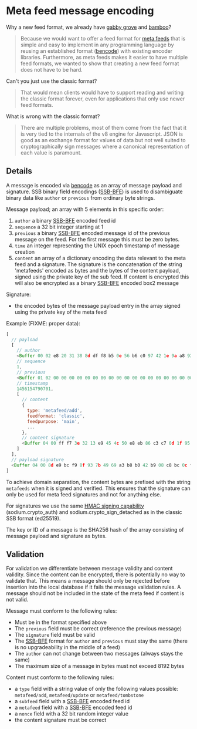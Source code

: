 # Meta feed message encoding

Why a new feed format, we already have [gabby grove] and [bamboo]?

> Because we would want to offer a feed format for [meta feeds] that is
> simple and easy to implement in any programming language by reusing an
> established format ([bencode]) with existing encoder libraries.
> Furthermore, as meta feeds makes it easier to have multiple feed formats,
> we wanted to show that creating a new feed format does not have to be hard.

Can't you just use the classic format?

> That would mean clients would have to support reading and writing the
> classic format forever, even for applications that only use newer feed formats.

What is wrong with the classic format?

> There are multiple problems, most of them come from the fact that
> it is very tied to the internals of the v8 engine for Javascript.
> JSON is good as an exchange format for values of data but not well
> suited to cryptographically sign messages where a canonical representation
> of each value is paramount.

## Details

A message is encoded via [bencode] as an array of message payload and signature.
SSB binary field encodings ([SSB-BFE]) is used to disambiguate binary data like `author` or `previous` from ordinary byte strings.

Message payload; an array with 5 elements in this specific order:

1) `author` a binary [SSB-BFE] encoded feed id
2) `sequence` a 32 bit integer starting at 1
3) `previous` a binary [SSB-BFE] encoded message id of the previous message
  on the feed. For the first message this must be zero bytes.
4) `time` an integer representing the UNIX epoch timestamp of message
  creation
5) `content` an array of a dictionary encoding the data relevant to the
  meta feed and a signature. The signature is the concatenation of the
  string 'metafeeds' encoded as bytes and the bytes of the content
  payload, signed using the private key of the sub feed. If content is
  encrypted this will also be encrypted as a binary [SSB-BFE] encoded
  box2 message

Signature:

- the encoded bytes of the message payload entry in the array signed using the
  private key of the meta feed

Example (FIXME: proper data):

```js
[
  // payload
  [
    // author
    <Buffer 00 02 e8 20 31 38 8d df f8 b5 0e 56 b6 c0 97 42 1e 9a a8 92 ec 04 e9 42 fa fd 31 dc 3d 2c 2e 3e 52 fd>,
    // sequence
    1,
    // previous
    <Buffer 01 02 00 00 00 00 00 00 00 00 00 00 00 00 00 00 00 00 00 00 00 00 00 00 00 00 00 00 00 00 00 00 00 00>,
    // timestamp
    1456154790701,
    [
      // content
      { 
        type: 'metafeed/add', 
        feedformat: 'classic', 
        feedpurpose: 'main', 
        ...
      },
      // content signature
      <Buffer 04 00 ff f7 3e 32 13 e9 45 4c 50 e8 eb 86 c3 c7 0d 1f 95 dd d2 29 95 41 c5 3b fa 50 8c 8b a3 f1 3a 6f ce 33 9d ba 61 70 12 b5 83 99 4f 75 8c 60 a3 fa ... 16 more bytes> 
    ]
  ],
  // payload signature
  <Buffer 04 00 8d e9 bc f9 8f 93 7b 49 69 a3 b8 b0 42 b9 08 c8 bc 0c f3 2d 43 50 08 84 20 14 06 e7 06 bc 21 f0 ff 29 a1 fc f9 55 25 9f c1 ac e0 90 17 f1 33 6a ... 16 more bytes> 
]
```

To achieve domain separation, the content bytes are prefixed with
the string `metafeeds` when it is signed and verified.
This ensures that the signature can only be used for
meta feed signatures and not for anything else.

For signatures we use the same [HMAC signing capability]
(sodium.crypto_auth) and sodium.crypto_sign_detached as in the classic
SSB format (ed25519).

The key or ID of a message is the SHA256 hash of the array consisting
of message payload and signature as bytes.

## Validation

For validation we differentiate between message validity and content
validity. Since the content can be encrypted, there is potentially
no way to validate that. This means a message should only be rejected
before insertion into the local database if it fails the message
validation rules. A message should not be included in the state of the
meta feed if content is not valid.

Message must conform to the following rules:

 - Must be in the format specified above
 - The `previous` field must be correct (reference the previous message)
 - The `signature` field must be valid
 - The [SSB-BFE] format for `author` and `previous` must stay the same
(there is no upgradeability in the middle of a feed)
 - The `author` can not change between two messages (always stays the same)
 - The maximum size of a message in bytes must not exceed 8192 bytes

Content must conform to the following rules:

 - a `type` field with a string value of only the following values
   possible: `metafeed/add`, `metafeed/update` or `metafeed/tombstone`
 - a `subfeed` field with a [SSB-BFE] encoded feed id
 - a `metafeed` field with a [SSB-BFE] encoded feed id
 - a `nonce` field with a 32 bit random integer value
 - the content signature must be correct


[SSB]: https://github.com/ssbc/
[gabby grove]: https://github.com/ssbc/ssb-spec-drafts/tree/master/drafts/draft-ssb-core-gabbygrove/00
[bamboo]: https://github.com/AljoschaMeyer/bamboo
[meta feeds]: https://github.com/ssb-ngi-pointer/ssb-meta-feed-spec
[SSB-BFE]: https://github.com/ssb-ngi-pointer/ssb-binary-field-encodings
[HMAC signing capability]: https://github.com/ssb-js/ssb-keys#signobjkeys-hmac_key-obj
[bencode]: https://en.wikipedia.org/wiki/Bencode
